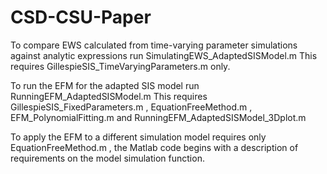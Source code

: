 # CSD-CSU-Paper
To compare EWS calculated from time-varying parameter simulations against analytic expressions run SimulatingEWS_AdaptedSISModel.m 
This requires GillespieSIS_TimeVaryingParameters.m only.

To run the EFM for the adapted SIS model run RunningEFM_AdaptedSISModel.m 
This requires GillespieSIS_FixedParameters.m , EquationFreeMethod.m , EFM_PolynomialFitting.m and RunningEFM_AdaptedSISModel_3Dplot.m

To apply the EFM to a different simulation model requires only EquationFreeMethod.m , the Matlab code begins with a description of requirements on the model simulation function. 
